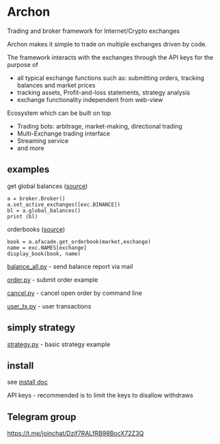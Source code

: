 # Archon

Trading and broker framework for Internet/Crypto exchanges

Archon makes it simple to trade on multiple exchanges driven by code.

The framework interacts with the exchanges through the API keys for the purpose of 

* all typical exchange functions such as: submitting orders, tracking balances and market prices
* tracking assets, Profit-and-loss statements, strategy analysis
* exchange functionality independent from web-view 

Ecosystem which can be built on top

* Trading bots: arbitrage, market-making, directional trading
* Multi-Exchange trading interface
* Streaming service
* and more

## examples

get global balances ([source](examples/balance_simple.py))

```
a = broker.Broker()
a.set_active_exchanges([exc.BINANCE])
bl = a.global_balances()
print (bl)
```
 
orderbooks ([source](examples/show_ordersbooks.py))
 
```
book = a.afacade.get_orderbook(market,exchange)
name = exc.NAMES[exchange]
display_book(book, name)
```

[balance_all.py](examples/balance_all.py) - send balance report via mail 

[order.py](examples/order.py) - submit order example

[cancel.py](examples/cancel.py) - cancel open order by command line

[user_tx.py](examples/user_tx.py) - user transactions

## simply strategy

[strategy.py](examples/strategy.py) - basic strategy example

## install 

see [install doc](docs/install.md)

API keys - recommended is to limit the keys to disallow withdraws

## Telegram group

https://t.me/joinchat/Dzif7RALfRB98BocX72Z3Q
